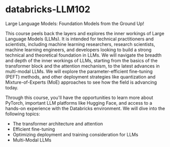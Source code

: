 # databricks-LLM102
Large Language Models: Foundation Models from the Ground Up!  

This course peels back the layers and explores the inner workings of Large Language Models (LLMs). It is intended for technical practitioners and scientists, including machine learning researchers, research scientists, machine learning engineers, and developers looking to build a strong technical and theoretical foundation in LLMs. We will navigate the breadth and depth of the inner workings of LLMs, starting from the basics of the transformer block and the attention mechanism, to the latest advances in multi-modal LLMs. We will explore the parameter-efficient fine-tuning (PEFT) methods, and other deployment strategies like quantization and Mixture-of-Experts (MoE) approaches to see how the field is advancing today.

Through this course, you'll have the opportunities to learn more about PyTorch, important LLM platforms like Hugging Face, and access to a hands-on experience with the Databricks environment. We will dive into the following topics:

* The transformer architecture and attention
* Efficient fine-tuning
* Optimizing deployment and training consideration for LLMs
* Multi-Modal LLMs
